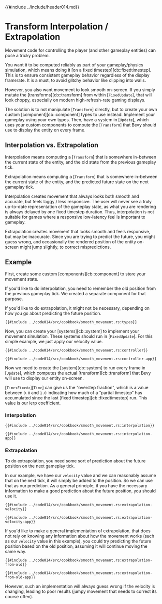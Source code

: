 {{#include ../include/header014.md}}

# Transform Interpolation / Extrapolation

Movement code for controlling the player (and other gameplay entities)
can pose a tricky problem.

You want it to be computed reliably as part of your gameplay/physics
simulation, which means doing it [on a fixed timestep][cb::fixedtimestep]. This
is to ensure consistent gameplay behavior regardless of the display
framerate. It is a must, to avoid glitchy behavior like clipping into walls.

However, you also want movement to look smooth on-screen. If you simply
mutate the [transforms][cb::transform] from within [`FixedUpdate`], that
will look choppy, especially on modern high-refresh-rate gaming displays.

The solution is to not manipulate [`Transform`] directly, but to create your
own custom [component][cb::component] types to use instead. Implement your
gameplay using your own types. Then, have a system in [`Update`], which uses
your custom components to compute the [`Transform`] that Bevy should use to
display the entity on every frame.

## Interpolation vs. Extrapolation

Interpolation means computing a [`Transform`] that is somewhere in-between the
current state of the entity, and the old state from the previous gameplay tick.

Extrapolation means computing a [`Transform`] that is somewhere in-between
the current state of the entity, and the predicted future state on the next
gameplay tick.

Interpolation creates movement that always looks both smooth and accurate,
but feels laggy / less responsive. The user will never see a truly up-to-date
representation of the gameplay state, as what you are rendering is always
delayed by one fixed timestep duration. Thus, interpolation is not suitable
for games where a responsive low-latency feel is important to gameplay.

Extrapolation creates movement that looks smooth and feels responsive, but
may be inaccurate. Since you are trying to predict the future, you might
guess wrong, and occasionally the rendered position of the entity on-screen
might jump slightly, to correct mispredictions.

## Example

First, create some custom [components][cb::component] to store your movement
state.

If you'd like to do interpolation, you need to remember the old position from
the previous gameplay tick. We created a separate component for that purpose.

If you'd like to do extrapolation, it might not be necessary, depending on
how you go about predicting the future position.

```rust,no_run,noplayground
{{#include ../code014/src/cookbook/smooth_movement.rs:types}}
```

Now, you can create your [systems][cb::system] to implement your movement
simulation. These systems should run in [`FixedUpdate`]. For this simple
example, we just apply our velocity value.

```rust,no_run,noplayground
{{#include ../code014/src/cookbook/smooth_movement.rs:controller}}
```

```rust,no_run,noplayground
{{#include ../code014/src/cookbook/smooth_movement.rs:controller-app}}
```

Now we need to create the [system][cb::system] to run every frame in
[`Update`], which computes the actual [transform][cb::transform] that Bevy
will use to display our entity on-screen.

[`Time<Fixed>`][`Time`] can give us the "overstep fraction", which is a
value between `0.0` and `1.0` indicating how much of a "partial timestep"
has accumulated since the last [fixed timestep][cb::fixedtimestep] run.
This value is our lerp coefficient.

### Interpolation

```rust,no_run,noplayground
{{#include ../code014/src/cookbook/smooth_movement.rs:interpolation}}
```

```rust,no_run,noplayground
{{#include ../code014/src/cookbook/smooth_movement.rs:interpolation-app}}
```

### Extrapolation

To do extrapolation, you need some sort of prediction about the future
position on the next gameplay tick.

In our example, we have our `velocity` value and we can reasonably assume
that on the next tick, it will simply be added to the position. So we can
use that as our prediction. As a general principle, if you have the necessary
information to make a good prediction about the future position, you should
use it.

```rust,no_run,noplayground
{{#include ../code014/src/cookbook/smooth_movement.rs:extrapolation-velocity}}
```

```rust,no_run,noplayground
{{#include ../code014/src/cookbook/smooth_movement.rs:extrapolation-velocity-app}}
```

If you'd like to make a general implementation of extrapolation, that does
not rely on knowing any information about how the movement works (such as
our `velocity` value in this example), you could try predicting the future
position based on the old position, assuming it will continue moving the
same way.

```rust,no_run,noplayground
{{#include ../code014/src/cookbook/smooth_movement.rs:extrapolation-from-old}}
```

```rust,no_run,noplayground
{{#include ../code014/src/cookbook/smooth_movement.rs:extrapolation-from-old-app}}
```

However, such an implementation will always guess wrong if the velocity is
changing, leading to poor results (jumpy movement that needs to correct its
course often).
